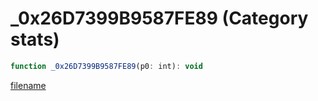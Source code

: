# _0x26D7399B9587FE89 (Category stats)

```js
function _0x26D7399B9587FE89(p0: int): void
```

[filename](_0x26D7399B9587FE89_m.md ':include')